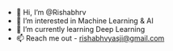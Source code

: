 - 👋 Hi, I’m @Rishabhrv
- 👀 I’m interested in Machine Learning & AI
- 🌱 I’m currently learning Deep Learning
- 📫 Reach me out - rishabhvyasji@gmail.com

<!---
Rishabhrv/Rishabhrv is a ✨ special ✨ repository because its `README.md` (this file) appears on your GitHub profile.
You can click the Preview link to take a look at your changes.
--->
